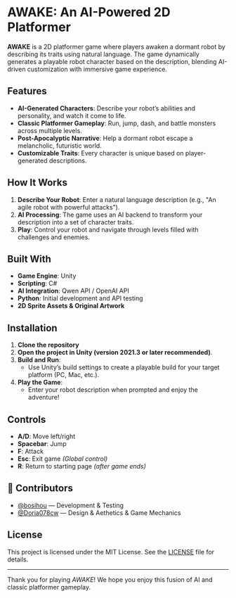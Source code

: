 # AWAKE: An AI-Powered 2D Platformer
**AWAKE** is a 2D platformer game where players awaken a dormant robot by describing its traits using natural language. The game dynamically generates a playable robot character based on the description, blending AI-driven customization with immersive game experience. 

## Features
- **AI-Generated Characters**: Describe your robot’s abilities and personality, and watch it come to life.
- **Classic Platformer Gameplay**: Run, jump, dash, and battle monsters across multiple levels.
- **Post-Apocalyptic Narrative**: Help a dormant robot escape a melancholic, futuristic world.
- **Customizable Traits**: Every character is unique based on player-generated descriptions.

## How It Works
1. **Describe Your Robot**: Enter a natural language description (e.g., "An agile robot with powerful attacks").
2. **AI Processing**: The game uses an AI backend to transform your description into a set of character traits.
3. **Play**: Control your robot and navigate through levels filled with challenges and enemies.

## Built With
- **Game Engine**: Unity
- **Scripting**: C#
- **AI Integration**: Qwen API / OpenAI API
- **Python**: Initial development and API testing
- **2D Sprite Assets & Original Artwork**

## Installation
1. **Clone the repository**
2. **Open the project in Unity (version 2021.3 or later recommended)**.
3. **Build and Run**:
   - Use Unity’s build settings to create a playable build for your target platform (PC, Mac, etc.).
4. **Play the Game**:
   - Enter your robot description when prompted and enjoy the adventure!

## Controls
- **A/D**: Move left/right
- **Spacebar**: Jump
- **F**: Attack
- **Esc**: Exit game *(Global control)*
- **R**: Return to starting page *(after game ends)*

## 👥 Contributors

- [@bosihou](https://github.com/bosihou) — Development & Testing
- [@Doria078cw](https://github.com/Doria078cw) — Design & Aethetics & Game Mechanics 



## License
This project is licensed under the MIT License. See the [LICENSE](LICENSE) file for details.


---
Thank you for playing *AWAKE*! We hope you enjoy this fusion of AI and classic platformer gameplay.
